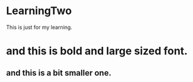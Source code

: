 # LearningTwo
This is just for my learning.
# and this is bold and large sized font.
## and this is a bit smaller one.
